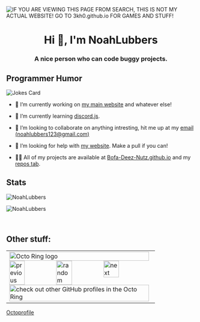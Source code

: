 <img alt="IF YOU ARE VIEWING THIS PAGE FROM SEARCH, THIS IS NOT MY ACTUAL WEBSITE! GO TO 3kh0.github.io FOR GAMES AND STUFF!" src="https://readme-typing-svg.herokuapp.com?vCenter=true&lines=Hello!+I+am+Echo!;HTML+Coder;JavaScript+Game+maker;Talk+to+me+on+my+discord!">
<h1 align="center">Hi 👋, I'm NoahLubbers</h1>
<h3 align="center">A nice person who can code buggy projects.</h3>
<h2>Programmer Humor</h2>
<img src="https://readme-jokes.vercel.app/api" alt="Jokes Card" />

- 🔭 I’m currently working on [my main website](https://github.com/NoahLubbers/NoahLubbers.github.i) and whatever else!

- 🌱 I’m currently learning [discord.js](https://discord.js.org).

- 👯 I’m looking to collaborate on anything intresting, hit me up at my [email (noahlubbers123@gmail.com)](Gmail.com)

- 🤝 I’m looking for help with [my website](https://github.com/NoahLubbers/NoahLubbers.github.i/). Make a pull if you can!

- 👨‍💻 All of my projects are available at [Bofa-Deez-Nutz.github.io](https://BOFA-DEEZ-NUTZ.github.io/) and my [repos tab](https://github.com/NoahLubbers?tab=repositories).

<h2 align="left">Stats</h2>

<p><img  src="https://github-readme-stats.vercel.app/api/top-langs?username=NoahLubbers&show_icons=true&theme=dark&locale=en&langs_count=10&layout=compact" alt="NoahLubbers" /></p>
<p><img src="https://github-readme-streak-stats.herokuapp.com/?user=NoahLubbers&theme=dark" alt="NoahLubbers" /></p><br>
  </html>

## Other stuff: <br>

<table><tbody><tr><td><a href="https://octo-ring.com/"><img src="https://octo-ring.com/static/img/widget/top.png" width="99%" alt="Octo Ring logo" align="top"></a><br><a href="https://octo-ring.com/p/3kh0/prev"><img src="https://octo-ring.com/static/img/widget/prev.png" width="33%" alt="previous" align="top" title="previous profile"></a><a href="https://octo-ring.com/p/3kh0/random"><img src="https://octo-ring.com/static/img/widget/random.png" width="33%" alt="random" align="top" title="random profile"></a><a href="https://octo-ring.com/p/3kh0/next"><img src="https://octo-ring.com/static/img/widget/next.png" width="33%" alt="next" align="top" title="next profile"></a><br><a href="https://octo-ring.com/"><img src="https://octo-ring.com/static/img/widget/bottom.png" width="99%" alt="check out other GitHub profiles in the Octo Ring" align="top"></a></td></tr></tbody></table>

<a href="https://octoprofile.vercel.app/user?id=3kh0">Octoprofile</a>
</html>
